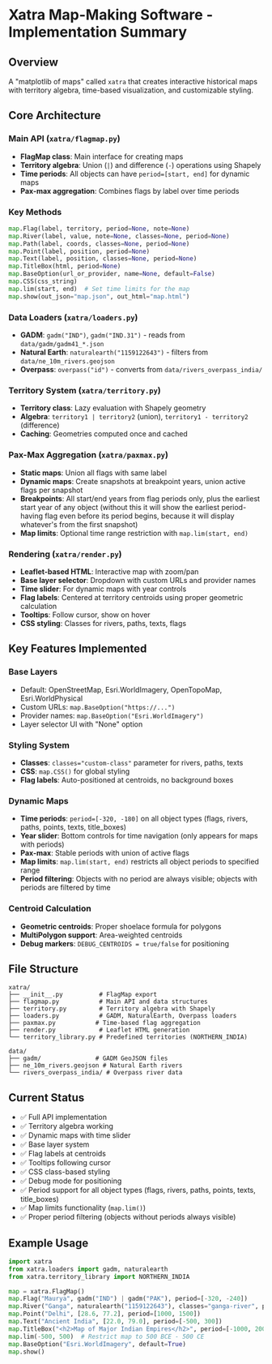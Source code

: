 # Xatra Map-Making Software - Implementation Summary

## Overview
A "matplotlib of maps" called `xatra` that creates interactive historical maps with territory algebra, time-based visualization, and customizable styling.

## Core Architecture

### Main API (`xatra/flagmap.py`)
- **FlagMap class**: Main interface for creating maps
- **Territory algebra**: Union (`|`) and difference (`-`) operations using Shapely
- **Time periods**: All objects can have `period=[start, end]` for dynamic maps
- **Pax-max aggregation**: Combines flags by label over time periods

### Key Methods
```python
map.Flag(label, territory, period=None, note=None)
map.River(label, value, note=None, classes=None, period=None)  
map.Path(label, coords, classes=None, period=None)
map.Point(label, position, period=None)
map.Text(label, position, classes=None, period=None)
map.TitleBox(html, period=None)
map.BaseOption(url_or_provider, name=None, default=False)
map.CSS(css_string)
map.lim(start, end)  # Set time limits for the map
map.show(out_json="map.json", out_html="map.html")
```

### Data Loaders (`xatra/loaders.py`)
- **GADM**: `gadm("IND")`, `gadm("IND.31")` - reads from `data/gadm/gadm41_*.json`
- **Natural Earth**: `naturalearth("1159122643")` - filters from `data/ne_10m_rivers.geojson`
- **Overpass**: `overpass("id")` - converts from `data/rivers_overpass_india/`

### Territory System (`xatra/territory.py`)
- **Territory class**: Lazy evaluation with Shapely geometry
- **Algebra**: `territory1 | territory2` (union), `territory1 - territory2` (difference)
- **Caching**: Geometries computed once and cached

### Pax-Max Aggregation (`xatra/paxmax.py`)
- **Static maps**: Union all flags with same label
- **Dynamic maps**: Create snapshots at breakpoint years, union active flags per snapshot
- **Breakpoints**: All start/end years from flag periods only, plus the earliest start year of any object (without this it will show the earliest period-having flag even before its period begins, because it will display whatever's from the first snapshot)
- **Map limits**: Optional time range restriction with `map.lim(start, end)`

### Rendering (`xatra/render.py`)
- **Leaflet-based HTML**: Interactive map with zoom/pan
- **Base layer selector**: Dropdown with custom URLs and provider names
- **Time slider**: For dynamic maps with year controls
- **Flag labels**: Centered at territory centroids using proper geometric calculation
- **Tooltips**: Follow cursor, show on hover
- **CSS styling**: Classes for rivers, paths, texts, flags

## Key Features Implemented

### Base Layers
- Default: OpenStreetMap, Esri.WorldImagery, OpenTopoMap, Esri.WorldPhysical
- Custom URLs: `map.BaseOption("https://...")`
- Provider names: `map.BaseOption("Esri.WorldImagery")`
- Layer selector UI with "None" option

### Styling System
- **Classes**: `classes="custom-class"` parameter for rivers, paths, texts
- **CSS**: `map.CSS()` for global styling
- **Flag labels**: Auto-positioned at centroids, no background boxes

### Dynamic Maps
- **Time periods**: `period=[-320, -180]` on all object types (flags, rivers, paths, points, texts, title_boxes)
- **Year slider**: Bottom controls for time navigation (only appears for maps with periods)
- **Pax-max**: Stable periods with union of active flags
- **Map limits**: `map.lim(start, end)` restricts all object periods to specified range
- **Period filtering**: Objects with no period are always visible; objects with periods are filtered by time

### Centroid Calculation
- **Geometric centroids**: Proper shoelace formula for polygons
- **MultiPolygon support**: Area-weighted centroids
- **Debug markers**: `DEBUG_CENTROIDS = true/false` for positioning

## File Structure
```
xatra/
├── __init__.py          # FlagMap export
├── flagmap.py           # Main API and data structures
├── territory.py         # Territory algebra with Shapely
├── loaders.py           # GADM, NaturalEarth, Overpass loaders
├── paxmax.py           # Time-based flag aggregation
├── render.py            # Leaflet HTML generation
└── territory_library.py # Predefined territories (NORTHERN_INDIA)

data/
├── gadm/               # GADM GeoJSON files
├── ne_10m_rivers.geojson # Natural Earth rivers
└── rivers_overpass_india/ # Overpass river data
```

## Current Status
- ✅ Full API implementation
- ✅ Territory algebra working
- ✅ Dynamic maps with time slider
- ✅ Base layer system
- ✅ Flag labels at centroids
- ✅ Tooltips following cursor
- ✅ CSS class-based styling
- ✅ Debug mode for positioning
- ✅ Period support for all object types (flags, rivers, paths, points, texts, title_boxes)
- ✅ Map limits functionality (`map.lim()`)
- ✅ Proper period filtering (objects without periods always visible)

## Example Usage
```python
import xatra
from xatra.loaders import gadm, naturalearth
from xatra.territory_library import NORTHERN_INDIA

map = xatra.FlagMap()
map.Flag("Maurya", gadm("IND") | gadm("PAK"), period=[-320, -240])
map.River("Ganga", naturalearth("1159122643"), classes="ganga-river", period=[-500, 0])
map.Point("Delhi", [28.6, 77.2], period=[1000, 1500])
map.Text("Ancient India", [22.0, 79.0], period=[-500, 300])
map.TitleBox("<h2>Map of Major Indian Empires</h2>", period=[-1000, 2000])
map.lim(-500, 500)  # Restrict map to 500 BCE - 500 CE
map.BaseOption("Esri.WorldImagery", default=True)
map.show()
```